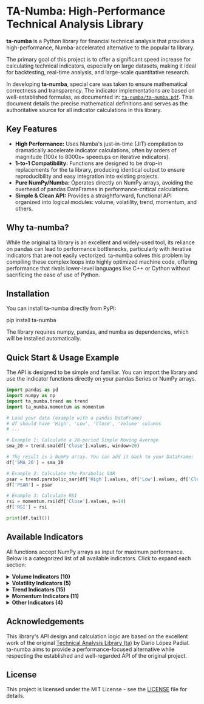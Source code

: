 # **TA-Numba: High-Performance Technical Analysis Library**

**ta-numba** is a Python library for financial technical analysis that provides a high-performance, Numba-accelerated alternative to the popular ta library.

The primary goal of this project is to offer a significant speed increase for calculating technical indicators, especially on large datasets, making it ideal for backtesting, real-time analysis, and large-scale quantitative research.

In developing **ta-numba**, special care was taken to ensure mathematical correctness and transparency. The indicator implementations are based on well-established formulas, as documented in: [`ta-numba/ta-numba.pdf`](ta-numba/ta-numba.pdf). This document details the precise mathematical definitions and serves as the authoritative source for all indicator calculations in this library.

## **Key Features**

- **High Performance:** Uses Numba's just-in-time (JIT) compilation to dramatically accelerate indicator calculations, often by orders of magnitude (100x to 8000x+ speedups on iterative indicators).
- **1-to-1 Compatibility:** Functions are designed to be drop-in replacements for the ta library, producing identical output to ensure reproducibility and easy integration into existing projects.
- **Pure NumPy/Numba:** Operates directly on NumPy arrays, avoiding the overhead of pandas DataFrames in performance-critical calculations.
- **Simple & Clean API:** Provides a straightforward, functional API organized into logical modules: volume, volatility, trend, momentum, and others.

## **Why ta-numba?**

While the original ta library is an excellent and widely-used tool, its reliance on pandas can lead to performance bottlenecks, particularly with iterative indicators that are not easily vectorized. ta-numba solves this problem by compiling these complex loops into highly optimized machine code, offering performance that rivals lower-level languages like C++ or Cython without sacrificing the ease of use of Python.

## **Installation**

You can install ta-numba directly from PyPI:

pip install ta-numba

The library requires numpy, pandas, and numba as dependencies, which will be installed automatically.

## **Quick Start & Usage Example**

The API is designed to be simple and familiar. You can import the library and use the indicator functions directly on your pandas Series or NumPy arrays.

```python
import pandas as pd
import numpy as np
import ta_numba.trend as trend
import ta_numba.momentum as momentum

# Load your data (example with a pandas DataFrame)
# df should have 'High', 'Low', 'Close', 'Volume' columns
# ...

# Example 1: Calculate a 20-period Simple Moving Average
sma_20 = trend.sma(df['Close'].values, window=20)

# The result is a NumPy array. You can add it back to your DataFrame:
df['SMA_20'] = sma_20

# Example 2: Calculate the Parabolic SAR
psar = trend.parabolic_sar(df['High'].values, df['Low'].values, df['Close'].values)
df['PSAR'] = psar

# Example 3: Calculate RSI
rsi = momentum.rsi(df['Close'].values, n=14)
df['RSI'] = rsi

print(df.tail())
```

## **Available Indicators**

All functions accept NumPy arrays as input for maximum performance.
Below is a categorized list of all available indicators. Click to expand each section:

<details>
<summary><strong>Volume Indicators (10)</strong></summary>

- `ta_numba.volume.money_flow_index`
- `ta_numba.volume.acc_dist_index`
- `ta_numba.volume.on_balance_volume`
- `ta_numba.volume.chaikin_money_flow`
- `ta_numba.volume.force_index`
- `ta_numba.volume.ease_of_movement`
- `ta_numba.volume.volume_price_trend`
- `ta_numba.volume.negative_volume_index`
- `ta_numba.volume.volume_weighted_average_price`
- `ta_numba.volume.volume_weighted_exponential_moving_average`

</details>

<details>
<summary><strong>Volatility Indicators (5)</strong></summary>

- `ta_numba.volatility.average_true_range`
- `ta_numba.volatility.bollinger_bands`
- `ta_numba.volatility.keltner_channel`
- `ta_numba.volatility.donchian_channel`
- `ta_numba.volatility.ulcer_index`

</details>

<details>
<summary><strong>Trend Indicators (15)</strong></summary>

- `ta_numba.trend.sma`
- `ta_numba.trend.ema`
- `ta_numba.trend.wma`
- `ta_numba.trend.macd`
- `ta_numba.trend.adx`
- `ta_numba.trend.vortex_indicator`
- `ta_numba.trend.trix`
- `ta_numba.trend.mass_index`
- `ta_numba.trend.cci`
- `ta_numba.trend.dpo`
- `ta_numba.trend.kst`
- `ta_numba.trend.ichimoku`
- `ta_numba.trend.parabolic_sar`
- `ta_numba.trend.schaff_trend_cycle`
- `ta_numba.trend.aroon`

</details>

<details>
<summary><strong>Momentum Indicators (11)</strong></summary>

- `ta_numba.momentum.rsi`
- `ta_numba.momentum.stochrsi`
- `ta_numba.momentum.tsi`
- `ta_numba.momentum.ultimate_oscillator`
- `ta_numba.momentum.stoch`
- `ta_numba.momentum.williams_r`
- `ta_numba.momentum.awesome_oscillator`
- `ta_numba.momentum.kama`
- `ta_numba.momentum.roc`
- `ta_numba.momentum.ppo`
- `ta_numba.momentum.pvo`

</details>

<details>
<summary><strong>Other Indicators (4)</strong></summary>

- `ta_numba.others.daily_return`
- `ta_numba.others.daily_log_return`
- `ta_numba.others.cumulative_return`
- `ta_numba.others.compound_log_return`

</details>

## **Acknowledgements**

This library's API design and calculation logic are based on the excellent work of the original [Technical Analysis Library (ta)](https://github.com/bukosabino/ta) by Darío López Padial. ta-numba aims to provide a performance-focused alternative while respecting the established and well-regarded API of the original project.

## **License**

This project is licensed under the MIT License \- see the [LICENSE](https://www.google.com/search?q=LICENSE) file for details.
